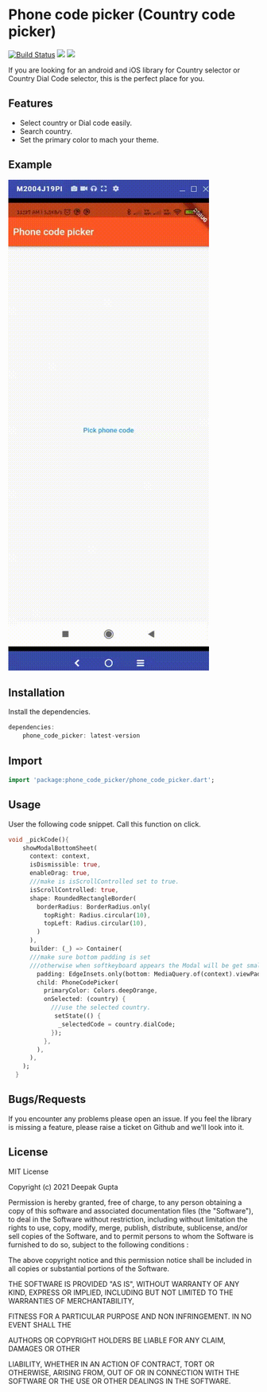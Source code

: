 # Phone code picker (Country code picker)

[![Build Status](https://travis-ci.org/joemccann/dillinger.svg?branch=master)](https://travis-ci.org/joemccann/dillinger)     ![](https://img.shields.io/badge/pub-1.0.0-success)   ![](https://img.shields.io/badge/platform-Android%7C%20%20ios-blue)

If you are looking for an android and iOS library for Country selector or Country Dial Code selector, this is the perfect place for you.



## Features

- Select country or Dial code easily.
- Search country.
- Set the primary color to mach your theme.

## Example

![](https://github.com/Deepak-811/country_code_picker/blob/master/screen-capture.gif?raw=true)

## Installation

Install the dependencies.

```dart
dependencies:
    phone_code_picker: latest-version
```

## Import

```dart
import 'package:phone_code_picker/phone_code_picker.dart';
```

## Usage

User the following code snippet.
Call this function on click.

```dart
void _pickCode(){
    showModalBottomSheet(
      context: context,
      isDismissible: true,
      enableDrag: true,
      ///make is isScrollControlled set to true.
      isScrollControlled: true,
      shape: RoundedRectangleBorder(
        borderRadius: BorderRadius.only(
          topRight: Radius.circular(10),
          topLeft: Radius.circular(10),
        )
      ),
      builder: (_) => Container(
      ///make sure bottom padding is set
      ///otherwise when softkeyboard appears the Modal will be get small.
        padding: EdgeInsets.only(bottom: MediaQuery.of(context).viewPadding.bottom),
        child: PhoneCodePicker(
          primaryColor: Colors.deepOrange,
          onSelected: (country) {
            ///use the selected country.
             setState(() {
              _selectedCode = country.dialCode;
            });
          },
        ),
      ),
    );
  }
```

## Bugs/Requests

If you encounter any problems please open an issue. If you feel the library is missing a feature, please raise a ticket on Github and we'll look into it.


## License

MIT License

Copyright (c) 2021 Deepak Gupta

Permission is hereby granted, free of charge, to any person obtaining a copy of this software and associated documentation files (the "Software"), to deal in the Software without restriction, including without limitation the rights to use, copy, modify, merge, publish, distribute, sublicense, and/or sell copies of the Software, and to permit persons to whom the Software is furnished to do so, subject to the following conditions :

The above copyright notice and this permission notice shall be included in all copies or substantial portions of the Software.

THE SOFTWARE IS PROVIDED "AS IS", WITHOUT WARRANTY OF ANY KIND, EXPRESS OR IMPLIED, INCLUDING BUT NOT LIMITED TO THE WARRANTIES OF MERCHANTABILITY,

FITNESS FOR A PARTICULAR PURPOSE AND NON INFRINGEMENT. IN NO EVENT SHALL THE

AUTHORS OR COPYRIGHT HOLDERS BE LIABLE FOR ANY CLAIM, DAMAGES OR OTHER

LIABILITY, WHETHER IN AN ACTION OF CONTRACT, TORT OR OTHERWISE, ARISING FROM, OUT OF OR IN CONNECTION WITH THE SOFTWARE OR THE USE OR OTHER DEALINGS IN THE SOFTWARE.



